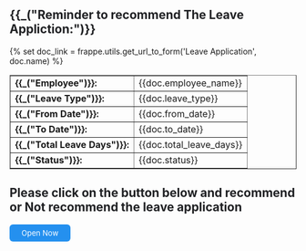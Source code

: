 <!-- <table class="panel-header" border="0" cellpadding="0" cellspacing="0" width="100%">
	<tr>
		<td width="15"></td>
		<td>
		
		</td>
		<td width="15"></td>
	</tr>
	<tr height="10"></tr>
</table> -->

<div class="text-medium text-muted" style="color:#202124;">
	<h2>{{_("Reminder to recommend The Leave Appliction:")}}</h2>
</div>

<table class="panel-body" border="" cellpadding="0" cellspacing="" width="100%">
	<tr height="10">
        <td> <b>{{_("Employee")}}: </b></td>
        <td>{{doc.employee_name}}</td>
    </tr>
    <tr height="10">
        <td> <b>{{_("Leave Type")}}: </b></td>
        <td>{{doc.leave_type}}</td>
    </tr>
    <tr height="10">
        <td> <b>{{_("From Date")}}: </b></td>
        <td>{{doc.from_date}}</td>
    </tr>
    <tr height="10">
        <td> <b>{{_("To Date")}}: </b></td>
        <td>{{doc.to_date}}</td>
    </tr>
    <tr height="10">
        <td> <b>{{_("Total Leave Days")}}: </b></td>
        <td>{{doc.total_leave_days}}</td>
    </tr>
    <tr>
        <td><b>{{_("Status")}}: </b></td>
        <td>{{doc.status}}</td>
    </tr>
    {% set doc_link = frappe.utils.get_url_to_form('Leave Application', doc.name) %}
	<!-- <tr>
		<td width="15"></td>
		<td>
			<div>
				<ul class="list-unstyled" style="line-height: 1.7">
					<li><b>{{_("Employee")}}: </b>{{ doc.employee }} - {{ doc.employee_name }}</li>
					<li><b>{{_("Date")}}: </b>{{ frappe.utils.formatdate(doc.date) }}</li>
					<li><b>{{_("Interviewers")}}:</b> </li>
					{% for entry in doc.interviewers %}
						<ul>
							<li>{{ entry.user }}</li>
						</ul>
					{% endfor %}
					<li><b>{{ _("Interview Document") }}:</b> {{ frappe.utils.get_link_to_form(doc.doctype, doc.name) }}</li>
				</ul>
			</div>
		</td>
		<td width="15"></td>
	</tr> -->
</table>
<div class="text-medium text-muted" style="color:#202124;">
	<h2>Please click on the button below and recommend or Not recommend the leave application</h2>
</div>
<div class="col-md-6">
<a href="{{doc_link}}" style="color:#fff;background-color:#2490ef;border:1px solid;border-color:transparent;border-radius:6px;display:inline-block;font-size:13px;line-height:20px;padding:4px 20px;text-decoration:none" bgcolor="#2490EF" target="_blank" >Open Now</a>

</div>